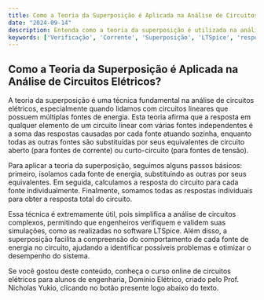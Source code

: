 ```yaml
---
title: Como a Teoria da Superposição é Aplicada na Análise de Circuitos Elétricos?
date: "2024-09-14"
description: Entenda como a teoria da superposição é utilizada na análise de circuitos elétricos e sua importância na engenharia.
keywords: ['Verificação', 'Corrente', 'Superposição', 'LTSpice', 'resposta', 'Equivalente', 'simulação']
---
```


## Como a Teoria da Superposição é Aplicada na Análise de Circuitos Elétricos?

A teoria da superposição é uma técnica fundamental na análise de circuitos elétricos, especialmente quando lidamos com circuitos lineares que possuem múltiplas fontes de energia. Esta teoria afirma que a resposta em qualquer elemento de um circuito linear com várias fontes independentes é a soma das respostas causadas por cada fonte atuando sozinha, enquanto todas as outras fontes são substituídas por seus equivalentes de circuito aberto (para fontes de corrente) ou curto-circuito (para fontes de tensão).

Para aplicar a teoria da superposição, seguimos alguns passos básicos: primeiro, isolamos cada fonte de energia, substituindo as outras por seus equivalentes. Em seguida, calculamos a resposta do circuito para cada fonte individualmente. Finalmente, somamos todas as respostas individuais para obter a resposta total do circuito.

Essa técnica é extremamente útil, pois simplifica a análise de circuitos complexos, permitindo que engenheiros verifiquem e validem suas simulações, como as realizadas no software LTSpice. Além disso, a superposição facilita a compreensão do comportamento de cada fonte de energia no circuito, ajudando a identificar possíveis problemas e otimizar o desempenho do sistema.

Se você gostou deste conteúdo, conheça o curso online de circuitos elétricos para alunos de engenharia, Domínio Elétrico, criado pelo Prof. Nicholas Yukio, clicando no botão presente logo abaixo do texto.